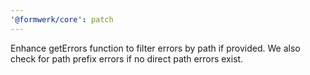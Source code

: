 ```yaml
---
'@formwerk/core': patch
---
```


Enhance getErrors function to filter errors by path if provided. We also check for path prefix errors if no direct path errors exist.
